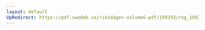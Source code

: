 ```yaml
---
layout: default
UpRedirect: https://pdf.swedeb.se/riksdagen-volumeG-pdf/199293/reg_199293/reg_199293_0156.pdf
---
```

